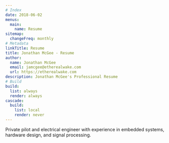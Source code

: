 ```yaml
---
# Index
date: 2018-06-02
menus:
  main:
    name: Resume
sitemap:
  changeFreq: monthly
# Metadata
linkTitle: Resume
title: Jonathan McGee - Resume
author:
  name: Jonathan McGee
  email: jamcgee@etherealwake.com
  url: https://etherealwake.com
description: Jonathan McGee's Professional Resume
# Build
build:
  list: always
  render: always
cascade:
  build:
    list: local
    render: never
---
```


Private pilot and electrical engineer with experience in embedded systems, hardware design, and signal processing.
